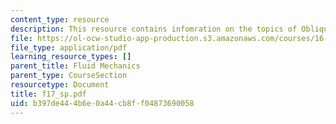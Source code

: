 ```yaml
---
content_type: resource
description: This resource contains infomration on the topics of Oblique Shocks.
file: https://ol-ocw-studio-app-production.s3.amazonaws.com/courses/16-01-unified-engineering-i-ii-iii-iv-fall-2005-spring-2006/b397de444b6e0a44cb8ff04873690058_f17_sp.pdf
file_type: application/pdf
learning_resource_types: []
parent_title: Fluid Mechanics
parent_type: CourseSection
resourcetype: Document
title: f17_sp.pdf
uid: b397de44-4b6e-0a44-cb8f-f04873690058
---
```

